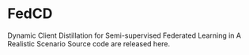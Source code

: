 # FedCD
Dynamic Client Distillation for Semi-supervised Federated Learning in A Realistic Scenario
Source code are released here.
